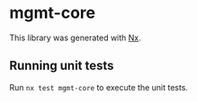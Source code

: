# mgmt-core

This library was generated with [Nx](https://nx.dev).

## Running unit tests

Run `nx test mgmt-core` to execute the unit tests.
